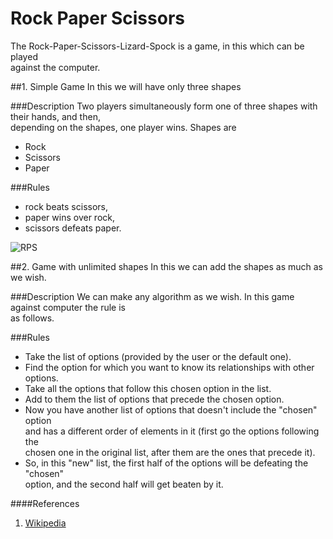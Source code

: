 # Rock Paper Scissors
The Rock-Paper-Scissors-Lizard-Spock is a game, in this which can be played <br>against the computer.

##1. Simple Game
In this we will have only three shapes

###Description
Two players simultaneously form one of three shapes with their hands, and then, <br>depending on the shapes, one player 
wins. Shapes are
* Rock
* Scissors
* Paper

###Rules

* rock beats scissors,
* paper wins over rock,
* scissors defeats paper.

![RPS](https://en.wikipedia.org/wiki/Rock_paper_scissors#/media/File:Rock-paper-scissors.svg)

##2. Game with unlimited shapes
In this we can add the shapes as much as we wish.

###Description
We can make any algorithm as we wish. In this game against computer the rule is<br> as follows.

###Rules
* Take the list of options (provided by the user or the default one).
* Find the option for which you want to know its relationships with other options.
* Take all the options that follow this chosen option in the list.
* Add to them the list of options that precede the chosen option.
* Now you have another list of options that doesn't include the "chosen" option <br>and has a different order of elements 
in it (first go the options following the <br>chosen one in the original list, after them are the ones that precede it).
* So, in this "new" list, the first half of the options will be defeating the "chosen" <br>option, and the second half will 
get beaten by it.


####References
1. [Wikipedia](https://en.wikipedia.org/wiki/Rock_paper_scissors)